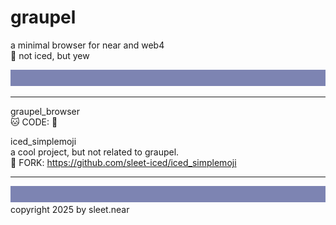# graupel
a minimal browser for near and web4
<br/>
🧊 not iced, but yew

![](../src/sleet_banner_100px_7d84b2.svg)

---

graupel_browser
<br/>
🐱 CODE: 🚧






iced_simplemoji
<br/>
a cool project, but not related to graupel.
<br/>
🍴 FORK: https://github.com/sleet-iced/iced_simplemoji


---
![](../src/sleet_banner_100px_7d84b2.svg)
copyright 2025 by sleet.near